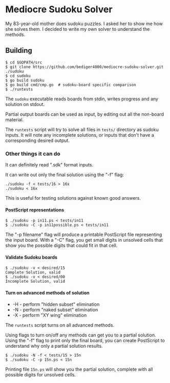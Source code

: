 # Mediocre Sudoku Solver

My 83-year-old mother does sudoku puzzles.
I asked her to show me how she solves them.
I decided to write my own solver to understand the methods.

## Building

    $ cd $GOPATH/src
    $ git clone https://github.com/bediger4000/mediocre-sudoku-solver.git ./sudoku
    $ cd sudoku
    $ go build sudoku
    $ go build cmd/cmp.go  # sudoku-board specific comparison
    $ ./runtests

The `sudoku` executable reads boards from stdin,
writes progress and any solution on stdout.

Partial output boards can be used as input,
by editing out all the non-board material.

The `runtests` script will try to solve all files in `tests/` directory as sudoku inputs.
It will note any incomplete solutions, or inputs that don't have a corresponding desired output.

### Other things it can do

It can definitely read ".sdk" format inputs.

It can write out only the final solution using the "-f" flag:

    ./sudoku -f < tests/16 > 16x
    ./sudoku < 16x

This is useful for testing solutions against known good answers.

#### PostScript representations

    $ ./sudoku -p in11.ps < tests/in11
    $ ./sudoku -C -p in11possible.ps < tests/in11

The "-p filename" flag will produce a printable PostScript file
representing the input board.
With a "-C" flag, you get small digits in unsolved cells that show you
the possible digits that could fit in that cell.

#### Validate Sudoku boards

    $ ./sudoku -v < desired/15
    Complete Solution, valid
    $ ./sudoku -v < desired/00
    Incomplete Solution, valid

#### Turn on advanced methods of solution

* -H - perform "hidden subset" elimination
* -N - perform "naked subset" elimination
* -X - perform "XY wing" elimination

The `runtests` script turns on all advanced methods.

Using flags to turn on/off any methods can get you to a partial solution.
Using the "-f" flag to print only the final board,
you can create PostScript to understand why only a partial solution results.

    $ ./sudoku -N -f < tests/15 > 15n
    $ ./sudoku -C -p 15n.ps < 15n

Printing file `15n.ps` will show you the partial solution,
complete with all possible digits for unsolved cells.
